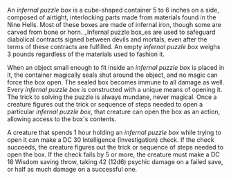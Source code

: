 An _infernal puzzle box_ is a cube-shaped container 5 to 6 inches on a side, composed of airtight, interlocking parts made from materials found in the Nine Hells. Most of these boxes are made of infernal iron, though some are carved from bone or horn. _Infernal puzzle box_es are used to safeguard diabolical contracts signed between devils and mortals, even after the terms of these contracts are fulfilled. An empty _infernal puzzle box_ weighs 3 pounds regardless of the materials used to fashion it.

When an object small enough to fit inside an _infernal puzzle box_ is placed in it, the container magically seals shut around the object, and no magic can force the box open. The sealed box becomes immune to all damage as well. Every _infernal puzzle box_ is constructed with a unique means of opening it. The trick to solving the puzzle is always mundane, never magical. Once a creature figures out the trick or sequence of steps needed to open a particular _infernal puzzle box_, that creature can open the box as an action, allowing access to the box's contents.

A creature that spends 1 hour holding an _infernal puzzle box_ while trying to open it can make a DC 30 Intelligence (Investigation) check. If the check succeeds, the creature figures out the trick or sequence of steps needed to open the box. If the check fails by 5 or more, the creature must make a DC 18 Wisdom saving throw, taking 42 (12d6) psychic damage on a failed save, or half as much damage on a successful one.